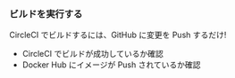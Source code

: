 ### ビルドを実行する
CircleCI でビルドするには、GitHub に変更を Push するだけ!


* CircleCI でビルドが成功しているか確認
* Docker Hub にイメージが Push されているか確認
